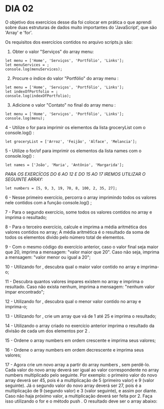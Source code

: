 # DIA 02

O objetivo dos exercícios desse dia foi colocar em prática o que aprendi sobre duas estruturas de dados muito importantes do 'JavaScript', que são 'Array' e 'for'.

Os requisitos dos exercícios contidos no arquivo scripts.js são:

1. Obter o valor "Serviços" do array menu:
```
let menu = ['Home', 'Serviços', 'Portfólio', 'Links'];
let menuServices = ;
console.log(menuServices);
```

2. Procure o índice do valor "Portfólio" do array menu :
```
let menu = ['Home', 'Serviços', 'Portfólio', 'Links'];
let indexOfPortfolio = ;
console.log(indexOfPortfolio);
```

3. Adicione o valor "Contato" no final do array menu : 
```
let menu = ['Home', 'Serviços', 'Portfólio', 'Links'];
console.log(menu);
```

4 - Utilize o for para imprimir os elementos da lista groceryList com o console.log() :
```
let groceryList = ['Arroz', 'Feijão', 'Alface', 'Melancia'];
```

5 - Utilize o for/of para imprimir os elementos da lista names com o console.log() :
```
let names = ['João', 'Maria', 'Antônio', 'Margarida'];
```

_PARA OS EXERCÍCOS DO 6 AO 12 E DO 15 AO 17 IREMOS UTILIZAR O SEGUINTE ARRAY:_
```
let numbers = [5, 9, 3, 19, 70, 8, 100, 2, 35, 27];
```

6 - Nesse primeiro exercício, percorra o array imprimindo todos os valores nele contidos com a função console.log() ;

7 - Para o segundo exercício, some todos os valores contidos no array e imprima o resultado;

8 - Para o terceiro exercício, calcule e imprima a média aritmética dos valores contidos no array;
    A média aritmética é o resultado da soma de todos os elementos divido pelo número total de elementos.

9 - Com o mesmo código do exercício anterior, caso o valor final seja maior que 20, imprima a mensagem: "valor maior que 20". Caso não seja, imprima a mensagem: "valor menor ou igual a 20";

10 - Utilizando for , descubra qual o maior valor contido no array e imprima-o;

11 - Descubra quantos valores ímpares existem no array e imprima o resultado. Caso não exista nenhum, imprima a mensagem: "nenhum valor ímpar encontrado";

12 - Utilizando for , descubra qual o menor valor contido no array e imprima-o;

13 - Utilizando for , crie um array que vá de 1 até 25 e imprima o resultado;

14 - Utilizando o array criado no exercício anterior imprima o resultado da divisão de cada um dos elementos por 2 .

15 - Ordene o array numbers em ordem crescente e imprima seus valores;

16 - Ordene o array numbers em ordem decrescente e imprima seus valores;

17 - Agora crie um novo array a partir do array numbers , sem perdê-lo. Cada valor do novo array deverá ser igual ao valor correspondente no array numbers multiplicado pelo seguinte. Por exemplo: o primeiro valor do novo array deverá ser 45, pois é a multiplicação de 5 (primeiro valor) e 9 (valor seguinte). Já o segundo valor do novo array deverá ser 27, pois é a multiplicação de 9 (segundo valor) e 3 (valor seguinte), e assim por diante. Caso não haja próximo valor, a multiplicação deverá ser feita por 2. Faça isso utilizando o for e o método push . O resultado deve ser o array abaixo:
